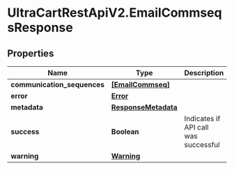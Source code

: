 # UltraCartRestApiV2.EmailCommseqsResponse

## Properties

Name | Type | Description | Notes
------------ | ------------- | ------------- | -------------
**communication_sequences** | [**[EmailCommseq]**](EmailCommseq.md) |  | [optional] 
**error** | [**Error**](Error.md) |  | [optional] 
**metadata** | [**ResponseMetadata**](ResponseMetadata.md) |  | [optional] 
**success** | **Boolean** | Indicates if API call was successful | [optional] 
**warning** | [**Warning**](Warning.md) |  | [optional] 



